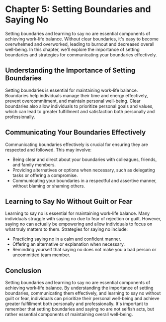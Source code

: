 Chapter 5: Setting Boundaries and Saying No
===========================================

Setting boundaries and learning to say no are essential components of achieving work-life balance. Without clear boundaries, it's easy to become overwhelmed and overworked, leading to burnout and decreased overall well-being. In this chapter, we'll explore the importance of setting boundaries and strategies for communicating your boundaries effectively.

Understanding the Importance of Setting Boundaries
--------------------------------------------------

Setting boundaries is essential for maintaining work-life balance. Boundaries help individuals manage their time and energy effectively, prevent overcommitment, and maintain personal well-being. Clear boundaries also allow individuals to prioritize personal goals and values, which can lead to greater fulfillment and satisfaction both personally and professionally.

Communicating Your Boundaries Effectively
-----------------------------------------

Communicating boundaries effectively is crucial for ensuring they are respected and followed. This may involve:

* Being clear and direct about your boundaries with colleagues, friends, and family members.
* Providing alternatives or options when necessary, such as delegating tasks or offering a compromise.
* Communicating your boundaries in a respectful and assertive manner, without blaming or shaming others.

Learning to Say No Without Guilt or Fear
----------------------------------------

Learning to say no is essential for maintaining work-life balance. Many individuals struggle with saying no due to fear of rejection or guilt. However, saying no can actually be empowering and allow individuals to focus on what truly matters to them. Strategies for saying no include:

* Practicing saying no in a calm and confident manner.
* Offering an alternative or explanation when necessary.
* Reminding yourself that saying no does not make you a bad person or uncommitted team member.

Conclusion
----------

Setting boundaries and learning to say no are essential components of achieving work-life balance. By understanding the importance of setting boundaries, communicating them effectively, and learning to say no without guilt or fear, individuals can prioritize their personal well-being and achieve greater fulfillment both personally and professionally. It's important to remember that setting boundaries and saying no are not selfish acts, but rather essential components of maintaining overall well-being.
